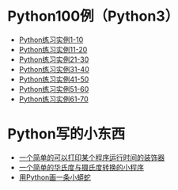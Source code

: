 Python100例（Python3）
=
* [Python练习实例1-10](https://github.com/Mrxiuxing/Trivial/blob/master/Python100%E4%BE%8B/Python%E7%BB%83%E4%B9%A0%E5%AE%9E%E4%BE%8B1-10.ipynb)
* [Python练习实例11-20](https://github.com/Mrxiuxing/Trivial/blob/master/Python100%E4%BE%8B/Python%E7%BB%83%E4%B9%A0%E5%AE%9E%E4%BE%8B11-20.ipynb)
* [Python练习实例21-30](https://github.com/Mrxiuxing/Trivial/blob/master/Python100%E4%BE%8B/Python%E7%BB%83%E4%B9%A0%E5%AE%9E%E4%BE%8B21-30.ipynb)
* [Python练习实例31-40](https://github.com/Mrxiuxing/Trivial/blob/master/Python100%E4%BE%8B/Python%E7%BB%83%E4%B9%A0%E5%AE%9E%E4%BE%8B31-40.ipynb)
* [Python练习实例41-50](https://github.com/Mrxiuxing/Trivial/blob/master/Python100%E4%BE%8B/Python%E7%BB%83%E4%B9%A0%E5%AE%9E%E4%BE%8B41-50.ipynb)
* [Python练习实例51-60](https://github.com/Mrxiuxing/Trivial/blob/master/Python100%E4%BE%8B/Python%E7%BB%83%E4%B9%A0%E5%AE%9E%E4%BE%8B51-60.ipynb)
* [Python练习实例61-70](https://github.com/Mrxiuxing/Trivial/blob/master/Python100%E4%BE%8B/Python%E7%BB%83%E4%B9%A0%E5%AE%9E%E4%BE%8B61-70.ipynb)

Python写的小东西
=
* [一个简单的可以打印某个程序运行时间的装饰器](https://github.com/Mrxiuxing/Trivial/blob/master/mini%20program/GetTime.py)
* [一个简单的华氏度与摄氏度转换的小程序](https://github.com/Mrxiuxing/Trivial/blob/master/mini%20program/TempConvert.py)
* [用Python画一条小蟒蛇](https://github.com/Mrxiuxing/Trivial/blob/master/mini%20program/PythonDraw.py)
